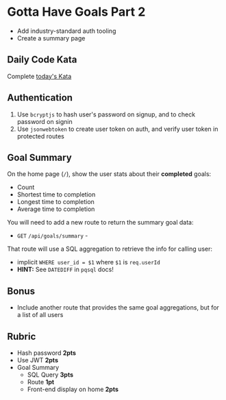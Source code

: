 # Gotta Have Goals Part 2

* Add industry-standard auth tooling
* Create a summary page

## Daily Code Kata

Complete [today's Kata](https://www.codewars.com/kata/highest-scoring-word)

## Authentication

1. Use `bcryptjs` to hash user's password on signup, and to check password on signin
1. Use `jsonwebtoken` to create user token on auth, and verify user token in protected routes

## Goal Summary

On the home page (`/`), show the user stats about their **completed** goals:

* Count
* Shortest time to completion
* Longest time to completion
* Average time to completion


You will need to add a new route to return the summary goal data:
* `GET` `/api/goals/summary` - 

That route will use a SQL aggregation to retrieve the info for calling user:
* implicit `WHERE user_id = $1` where `$1` is `req.userId`
* **HINT:** See `DATEDIFF` in `pqsql` docs!

## Bonus

* Include another route that provides the same goal aggregations, but for a list of all users

## Rubric

* Hash password **2pts**
* Use JWT **2pts**
* Goal Summary
  * SQL Query **3pts**
  * Route **1pt**
  * Front-end display on home **2pts**
